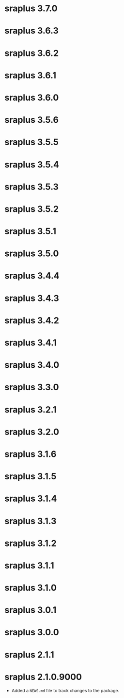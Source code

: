 # sraplus 3.7.0

# sraplus 3.6.3

# sraplus 3.6.2

# sraplus 3.6.1

# sraplus 3.6.0

# sraplus 3.5.6

# sraplus 3.5.5

# sraplus 3.5.4

# sraplus 3.5.3

# sraplus 3.5.2

# sraplus 3.5.1

# sraplus 3.5.0

# sraplus 3.4.4

# sraplus 3.4.3

# sraplus 3.4.2

# sraplus 3.4.1

# sraplus 3.4.0

# sraplus 3.3.0

# sraplus 3.2.1

# sraplus 3.2.0

# sraplus 3.1.6

# sraplus 3.1.5

# sraplus 3.1.4

# sraplus 3.1.3

# sraplus 3.1.2

# sraplus 3.1.1

# sraplus 3.1.0

# sraplus 3.0.1

# sraplus 3.0.0

# sraplus 2.1.1

# sraplus 2.1.0.9000

* Added a `NEWS.md` file to track changes to the package.
